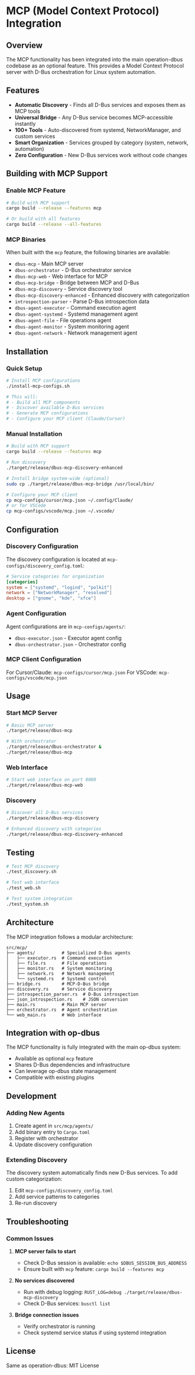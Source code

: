 # MCP (Model Context Protocol) Integration

## Overview

The MCP functionality has been integrated into the main operation-dbus codebase as an optional feature. This provides a Model Context Protocol server with D-Bus orchestration for Linux system automation.

## Features

- **Automatic Discovery** - Finds all D-Bus services and exposes them as MCP tools
- **Universal Bridge** - Any D-Bus service becomes MCP-accessible instantly
- **100+ Tools** - Auto-discovered from systemd, NetworkManager, and custom services
- **Smart Organization** - Services grouped by category (system, network, automation)
- **Zero Configuration** - New D-Bus services work without code changes

## Building with MCP Support

### Enable MCP Feature

```bash
# Build with MCP support
cargo build --release --features mcp

# Or build with all features
cargo build --release --all-features
```

### MCP Binaries

When built with the `mcp` feature, the following binaries are available:

- `dbus-mcp` - Main MCP server
- `dbus-orchestrator` - D-Bus orchestrator service
- `dbus-mcp-web` - Web interface for MCP
- `dbus-mcp-bridge` - Bridge between MCP and D-Bus
- `dbus-mcp-discovery` - Service discovery tool
- `dbus-mcp-discovery-enhanced` - Enhanced discovery with categorization
- `introspection-parser` - Parse D-Bus introspection data
- `dbus-agent-executor` - Command execution agent
- `dbus-agent-systemd` - Systemd management agent  
- `dbus-agent-file` - File operations agent
- `dbus-agent-monitor` - System monitoring agent
- `dbus-agent-network` - Network management agent

## Installation

### Quick Setup

```bash
# Install MCP configurations
./install-mcp-configs.sh

# This will:
# - Build all MCP components
# - Discover available D-Bus services
# - Generate MCP configurations
# - Configure your MCP client (Claude/Cursor)
```

### Manual Installation

```bash
# Build with MCP support
cargo build --release --features mcp

# Run discovery
./target/release/dbus-mcp-discovery-enhanced

# Install bridge system-wide (optional)
sudo cp ./target/release/dbus-mcp-bridge /usr/local/bin/

# Configure your MCP client
cp mcp-configs/cursor/mcp.json ~/.config/Claude/
# or for VSCode
cp mcp-configs/vscode/mcp.json ~/.vscode/
```

## Configuration

### Discovery Configuration

The discovery configuration is located at `mcp-configs/discovery_config.toml`:

```toml
# Service categories for organization
[categories]
system = ["systemd", "logind", "polkit"]
network = ["NetworkManager", "resolved"]
desktop = ["gnome", "kde", "xfce"]
```

### Agent Configuration

Agent configurations are in `mcp-configs/agents/`:
- `dbus-executor.json` - Executor agent config
- `dbus-orchestrator.json` - Orchestrator config

### MCP Client Configuration

For Cursor/Claude: `mcp-configs/cursor/mcp.json`
For VSCode: `mcp-configs/vscode/mcp.json`

## Usage

### Start MCP Server

```bash
# Basic MCP server
./target/release/dbus-mcp

# With orchestrator
./target/release/dbus-orchestrator &
./target/release/dbus-mcp
```

### Web Interface

```bash
# Start web interface on port 8080
./target/release/dbus-mcp-web
```

### Discovery

```bash
# Discover all D-Bus services
./target/release/dbus-mcp-discovery

# Enhanced discovery with categories
./target/release/dbus-mcp-discovery-enhanced
```

## Testing

```bash
# Test MCP discovery
./test_discovery.sh

# Test web interface
./test_web.sh

# Test system integration
./test_system.sh
```

## Architecture

The MCP integration follows a modular architecture:

```
src/mcp/
├── agents/          # Specialized D-Bus agents
│   ├── executor.rs  # Command execution
│   ├── file.rs      # File operations
│   ├── monitor.rs   # System monitoring
│   ├── network.rs   # Network management
│   └── systemd.rs   # Systemd control
├── bridge.rs        # MCP-D-Bus bridge
├── discovery.rs     # Service discovery
├── introspection_parser.rs  # D-Bus introspection
├── json_introspection.rs    # JSON conversion
├── main.rs          # Main MCP server
├── orchestrator.rs  # Agent orchestration
└── web_main.rs      # Web interface
```

## Integration with op-dbus

The MCP functionality is fully integrated with the main op-dbus system:

- Available as optional `mcp` feature
- Shares D-Bus dependencies and infrastructure
- Can leverage op-dbus state management
- Compatible with existing plugins

## Development

### Adding New Agents

1. Create agent in `src/mcp/agents/`
2. Add binary entry to `Cargo.toml`
3. Register with orchestrator
4. Update discovery configuration

### Extending Discovery

The discovery system automatically finds new D-Bus services. To add custom categorization:

1. Edit `mcp-configs/discovery_config.toml`
2. Add service patterns to categories
3. Re-run discovery

## Troubleshooting

### Common Issues

1. **MCP server fails to start**
   - Check D-Bus session is available: `echo $DBUS_SESSION_BUS_ADDRESS`
   - Ensure built with `mcp` feature: `cargo build --features mcp`

2. **No services discovered**
   - Run with debug logging: `RUST_LOG=debug ./target/release/dbus-mcp-discovery`
   - Check D-Bus services: `busctl list`

3. **Bridge connection issues**
   - Verify orchestrator is running
   - Check systemd service status if using systemd integration

## License

Same as operation-dbus: MIT License